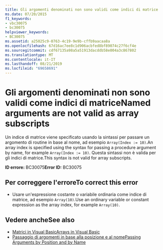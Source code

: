 ```yaml
---
title: Gli argomenti denominati non sono validi come indici di matrice
ms.date: 07/20/2015
f1_keywords:
- vbc30075
- bc30075
helpviewer_keywords:
- BC30075
ms.assetid: a25025c9-0763-4c19-9e9b-cffb9aacaa8a
ms.openlocfilehash: 67d16ac7ee8c1d906acbfed8bf89074c27f6cf4e
ms.sourcegitcommit: cdf67135a98a5a51913dacddb58e004a3c867802
ms.translationtype: MT
ms.contentlocale: it-IT
ms.lasthandoff: 08/21/2019
ms.locfileid: "69658691"
---
```

# <a name="named-arguments-are-not-valid-as-array-subscripts"></a><span data-ttu-id="91a4b-102">Gli argomenti denominati non sono validi come indici di matrice</span><span class="sxs-lookup"><span data-stu-id="91a4b-102">Named arguments are not valid as array subscripts</span></span>
<span data-ttu-id="91a4b-103">Un indice di matrice viene specificato usando la sintassi per passare un argomento di routine in base al nome, ad esempio `Array(Index := 10)`.</span><span class="sxs-lookup"><span data-stu-id="91a4b-103">An array index is specified using the syntax for passing a procedure argument by name, for example `Array(Index := 10)`.</span></span> <span data-ttu-id="91a4b-104">Questa sintassi non è valida per gli indici di matrice.</span><span class="sxs-lookup"><span data-stu-id="91a4b-104">This syntax is not valid for array subscripts.</span></span>  
  
 <span data-ttu-id="91a4b-105">**ID errore:** BC30075</span><span class="sxs-lookup"><span data-stu-id="91a4b-105">**Error ID:** BC30075</span></span>  
  
## <a name="to-correct-this-error"></a><span data-ttu-id="91a4b-106">Per correggere l'errore</span><span class="sxs-lookup"><span data-stu-id="91a4b-106">To correct this error</span></span>  
  
- <span data-ttu-id="91a4b-107">Usare un'espressione costante o variabile ordinaria come indice di matrice, ad esempio `Array(10)`.</span><span class="sxs-lookup"><span data-stu-id="91a4b-107">Use an ordinary variable or constant expression as the array index, for example `Array(10)`.</span></span>  
  
## <a name="see-also"></a><span data-ttu-id="91a4b-108">Vedere anche</span><span class="sxs-lookup"><span data-stu-id="91a4b-108">See also</span></span>

- [<span data-ttu-id="91a4b-109">Matrici in Visual Basic</span><span class="sxs-lookup"><span data-stu-id="91a4b-109">Arrays in Visual Basic</span></span>](../programming-guide/language-features/arrays/index.md)
- [<span data-ttu-id="91a4b-110">Passaggio di argomenti in base alla posizione e al nome</span><span class="sxs-lookup"><span data-stu-id="91a4b-110">Passing Arguments by Position and by Name</span></span>](../../visual-basic/programming-guide/language-features/procedures/passing-arguments-by-position-and-by-name.md)
